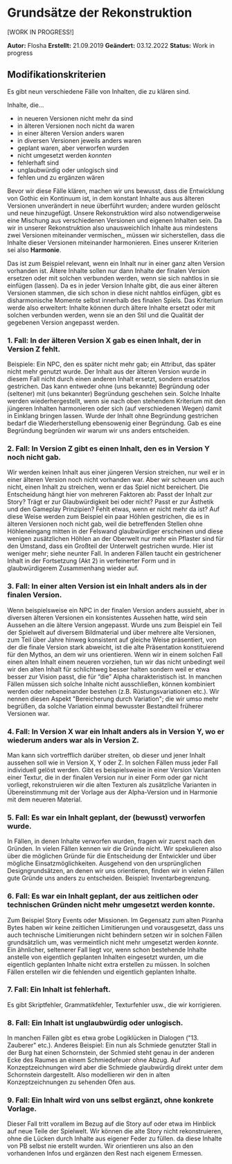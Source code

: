 
# Grundsätze der Rekonstruktion 

<span class="changed">[WORK IN PROGRESS!]</span>


**Autor:** Flosha
**Erstellt:** 21.09.2019
**Geändert:** 03.12.2022
**Status:** <span class="changed">Work in progress</span>


## Modifikationskriterien 

Es gibt neun verschiedene Fälle von Inhalten, die zu klären sind.

Inhalte, die...
* in neueren Versionen nicht mehr da sind
* in älteren Versionen noch nicht da waren
* in einer älteren Version anders waren
* in diversen Versionen jeweils anders waren
* geplant waren, aber verworfen wurden 
* nicht umgesetzt werden *konnten*
* fehlerhaft sind 
* unglaubwürdig oder unlogisch sind 
* fehlen und zu ergänzen wären

Bevor wir diese Fälle klären, machen wir uns bewusst, dass die Entwicklung von Gothic ein Kontinuum ist, in dem konstant Inhalte aus aus älteren Versionen unverändert in neue überführt wurden; andere wurden gelöscht und neue hinzugefügt. Unsere Rekonstruktion wird also notwendigerweise eine Mischung aus verschiedenen Versionen und eigenen Inhalten sein. Da wir in unserer Rekonstruktion also unausweichlich Inhalte aus mindestens zwei Versionen miteinander vermischen,, müssen wir sicherstellen, dass die Inhalte dieser Versionen miteinander harmonieren. Eines unserer Kriterien sei also **Harmonie**.

Das ist zum Beispiel relevant, wenn ein Inhalt nur in einer ganz alten Version vorhanden ist. Ältere Inhalte sollen nur dann Inhalte der finalen Version ersetzen oder mit solchen verbunden werden, wenn sie sich nahtlos in sie einfügen (lassen). Da es in jeder Version Inhalte gibt, die aus einer älteren Versionen stammen, die sich schon in diese nicht nahtlos einfügen, gibt es disharmonische Momente selbst innerhalb des finalen Spiels. Das Kriterium werde also erweitert: Inhalte können durch ältere Inhalte ersetzt oder mit solchen verbunden werden, wenn sie an den Stil und die Qualität der gegebenen Version angepasst werden. 


### 1. Fall: In der älteren Version X gab es einen Inhalt, der in Version Z fehlt. 

Beispiele: Ein NPC, den es später nicht mehr gab; ein Attribut, das später nicht mehr genutzt wurde. Der Inhalt aus der älteren Version wurde in diesem Fall nicht durch einen anderen Inhalt ersetzt, sondern ersatzlos gestrichen. Das kann entweder ohne (uns bekannte) Begründung oder (seltener) mit (uns bekannter) Begründung geschehen sein. Solche Inhalte werden wiederhergestellt, wenn sie nach oben stehendem Kriterium mit den jüngeren Inhalten harmonieren oder sich (auf verschiedenen Wegen) damit in Einklang bringen lassen. Wurde der Inhalt ohne Begründung gestrichen bedarf die Wiederherstellung ebensowenig einer Begründung. Gab es eine Begründung begründen wir warum wir uns anders entscheiden.


### 2. Fall: In Version Z gibt es einen Inhalt, den es in Version Y noch nicht gab. 

Wir werden keinen Inhalt aus einer jüngeren Version streichen, nur weil er in einer älteren Version noch nicht vorhanden war. Aber wir scheuen uns auch nicht, einen Inhalt zu streichen, wenn er das Spiel nicht bereichert. Die Entscheidung hängt hier von mehreren Faktoren ab: Passt der Inhalt zur Story? Trägt er zur Glaubwürdigkeit bei oder nicht? Passt er zur Ästhetik und den Gameplay Prinzipien? Fehlt etwas, wenn er nicht mehr da ist? Auf diese Weise werden zum Beispiel ein paar Höhlen gestrichen, die es in älteren Versionen noch nicht gab, weil die betreffenden Stellen ohne Höhleneingang mitten in der Felswand glaubwürdiger erscheinen und diese wenigen zusätzlichen Höhlen an der Oberwelt nur mehr ein Pflaster sind für den Umstand, dass ein Großteil der Unterwelt gestrichen wurde. Hier ist weniger mehr; siehe neunter Fall. In anderen Fällen taucht ein gestrichener Inhalt in der Fortsetzung (Akt 2) in verfeinerter Form und in glaubwürdigerem Zusammenhang wieder auf.


### 3. Fall: In einer alten Version ist ein Inhalt anders als in der finalen Version. 

Wenn beispielsweise ein NPC in der finalen Version anders aussieht, aber in diversen älteren Versionen ein konsistentes Aussehen hatte, wird sein Aussehen an die ältere Version angepasst. Wurde uns zum Beispiel ein Teil der Spielwelt auf diversem Bildmaterial und über mehrere alte Versionen, zum Teil über Jahre hinweg konsistent auf gleiche Weise präsentiert, von der die finale Version stark abweicht, ist die alte Präsentation konstituierend für den Mythos, an dem wir uns orientieren. 
Wenn wir in einem solchen Fall einen alten Inhalt einem neueren vorziehen, tun wir das nicht unbedingt weil wir den alten Inhalt für schlichtweg besser halten sondern weil er etwa besser zur Vision passt, die für “die” Alpha charakteristisch ist. In manchen Fällen müssen sich solche Inhalte nicht ausschließen, können kombiniert werden oder nebeneinander bestehen (z.B. Rüstungsvariationen etc.). Wir nennen diesen Aspekt "Bereicherung durch Variation"; die wir umso mehr begrüßen, da solche Variation einmal bewusster Bestandteil früherer Versionen war. 
 

### 4. Fall: In Version X war ein Inhalt anders als in Version Y, wo er wiederum anders war als in Version Z. 

Man kann sich vortrefflich darüber streiten, ob dieser und jener Inhalt aussehen soll wie in Version X, Y oder Z. In solchen Fällen muss jeder Fall individuell gelöst werden. Gibt es beispielsweise in einer Version Varianten einer Textur, die in der finalen Version nur in einer Form oder gar nicht vorliegt, rekonstruieren wir die alten Texturen als zusätzliche Varianten in Übereinstimmung mit der Vorlage aus der Alpha-Version und in Harmonie mit dem neueren Material. 


### 5. Fall: Es war ein Inhalt geplant, der (bewusst) verworfen wurde. 

In Fällen, in denen Inhalte verworfen wurden, fragen wir zuerst nach den Gründen. In vielen Fällen kennen wir die Gründe nicht. Wir spekulieren also über die möglichen Gründe für die Entscheidung der Entwickler und über mögliche Einsatzmöglichkeiten. Ausgehend von den ursprünglichen Designgrundsätzen, an denen wir uns orientieren, finden wir in vielen Fällen gute Gründe uns anders zu entscheiden. Beispiel: Inventarbegrenzung.


### 6. Fall: Es war ein Inhalt geplant, der aus zeitlichen oder technischen Gründen nicht mehr umgesetzt werden konnte. 

Zum Beispiel Story Events oder Missionen. Im Gegensatz zum alten Piranha Bytes haben wir keine zeitlichen Limitierungen und vorausgesetzt, dass uns auch technische Limitierungen nicht behindern setzen wir in solchen Fällen grundsätzlich um, was vermeintlich nicht mehr umgesetzt werden *konnte*. Ein ähnlicher, seltenerer Fall liegt vor, wenn schon bestehende Inhalte anstelle von eigentlich geplanten Inhalten eingesetzt wurden, um die eigentlich geplanten Inhalte nicht extra erstellen zu müssen. In solchen Fällen erstellen wir die fehlenden und eigentlich geplanten Inhalte.  


### 7. Fall: Ein Inhalt ist fehlerhaft. 

Es gibt Skriptfehler, Grammatikfehler, Texturfehler usw., die wir korrigieren.


### 8. Fall: Ein Inhalt ist unglaubwürdig oder unlogisch. 

In manchen Fällen gibt es etwa grobe Logiklücken in Dialogen ("13. Zauberer" etc.). Anderes Beispiel: Ein nun als Schmiede genutzter Stall in der Burg hat einen Schornstein, der Schmied steht genau in der anderen Ecke des Raumes an einem Schmiedefeuer ohne Abzug. Auf Konzeptzeichnungen wird aber die Schmiede glaubwürdig direkt unter dem Schornstein dargestellt. Also modellieren wir den in alten Konzeptzeichnungen zu sehenden Ofen aus. 


### 9. Fall: Ein Inhalt wird von uns selbst ergänzt, ohne konkrete Vorlage. 

Dieser Fall tritt vorallem im Bezug auf die Story auf oder etwa im Hinblick auf neue Teile der Spielwelt. Wir können die alte Story nicht rekonstruieren, ohne die Lücken durch Inhalte aus eigener Feder zu füllen. da diese Inhalte von PB selbst nie erstellt wurden. Wir orientieren uns also an den vorhandenen Infos und ergänzen den Rest nach eigenem Ermessen. 






